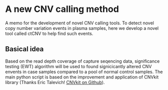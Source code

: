 # A new CNV calling method
  A memo for the development of novel CNV calling tools. To detect novel copy number variation events in plasma samples, here we develop a novel tool called ctCNV to help find such events.

## Basical idea
  Based on the read depth coverage of capture seqencing data, significance testing (EWT) algorithm will be used to found signicicantly altered CNV envents in case samples compared to a pool of normal control samples. The main python script is based on the improvement and application of CNVkit library (Thanks Eric Talevich! [CNVkit on Github](https://github.com/etal/cnvkit)). 
